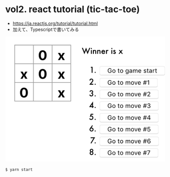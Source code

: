 # vol2. react tutorial (tic-tac-toe)

- https://ja.reactjs.org/tutorial/tutorial.html
- 加えて、Typescriptで書いてみる

![image](./screenshot.png)

```
$ yarn start
```
